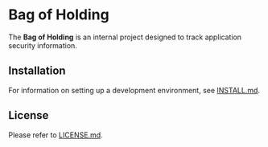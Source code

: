 # Bag of Holding

The **Bag of Holding** is an internal project designed to track application security information.

## Installation

For information on setting up a development environment, see [INSTALL.md](INSTALL.md).

## License

Please refer to [LICENSE.md](LICENSE.md).
